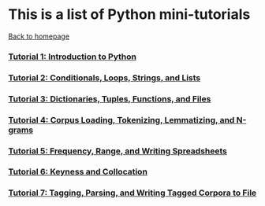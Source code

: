 # This is a list of Python mini-tutorials
[Back to homepage](README.md)

### [Tutorial 1: Introduction to Python](Python_Tutorial_1.md)

### [Tutorial 2: Conditionals, Loops, Strings, and Lists](Python_Tutorial_2.md)

### [Tutorial 3: Dictionaries, Tuples, Functions, and Files](Python_Tutorial_3.md)

### [Tutorial 4: Corpus Loading, Tokenizing, Lemmatizing, and N-grams](Python_Tutorial_4.md)

### [Tutorial 5: Frequency, Range, and Writing Spreadsheets](Python_Tutorial_5.md)

### [Tutorial 6: Keyness and Collocation](Python_Tutorial_6.md)

### [Tutorial 7: Tagging, Parsing, and Writing Tagged Corpora to File](Python_Tutorial_7.md)
